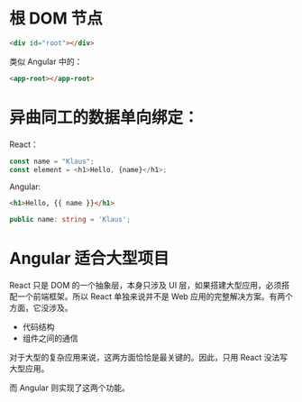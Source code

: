 # 根 DOM 节点

```html
<div id="root"></div>
```

类似 Angular 中的：

```html
<app-root></app-root>
```

# 异曲同工的数据单向绑定：

React：

```javascript
const name = "Klaus";
const element = <h1>Hello, {name}</h1>;
```

Angular:

```html
<h1>Hello, {{ name }}</h1>
```

```typescript
public name: string = 'Klaus';
```

# Angular 适合大型项目

React 只是 DOM 的一个抽象层，本身只涉及 UI 层，如果搭建大型应用，必须搭配一个前端框架。所以 React 单独来说并不是 Web 应用的完整解决方案。有两个方面，它没涉及。

- 代码结构
- 组件之间的通信

对于大型的复杂应用来说，这两方面恰恰是最关键的。因此，只用 React 没法写大型应用。

而 Angular 则实现了这两个功能。
